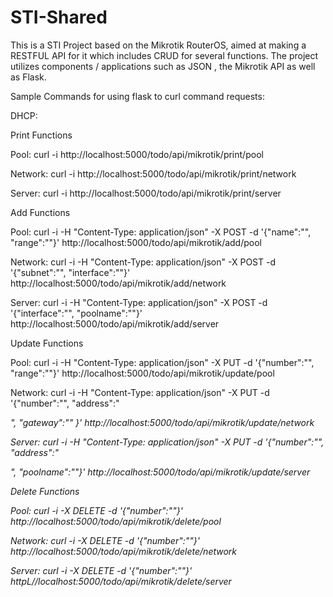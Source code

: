 # STI-Shared

This is a STI Project based on the Mikrotik RouterOS, aimed at making a RESTFUL API for it which includes CRUD for several functions.
The project utilizes components / applications such as JSON , the Mikrotik API as well as Flask.

Sample Commands for using flask to curl command requests:

DHCP:

Print Functions


Pool: curl -i http://localhost:5000/todo/api/mikrotik/print/pool

Network: curl -i http://localhost:5000/todo/api/mikrotik/print/network

Server: curl -i http://localhost:5000/todo/api/mikrotik/print/server


Add Functions


Pool: curl -i -H "Content-Type: application/json" -X POST -d '{"name":"<name>", "range":"<range>"}' http://localhost:5000/todo/api/mikrotik/add/pool

Network: curl -i -H "Content-Type: application/json" -X POST -d '{"subnet":"<subnet>", "interface":"<interface>"}' http://localhost:5000/todo/api/mikrotik/add/network

Server: curl -i -H "Content-Type: application/json" -X POST -d '{"interface":"<interface>", "poolname":"<poolname>"}' http://localhost:5000/todo/api/mikrotik/add/server


Update Functions


Pool: curl -i -H "Content-Type: application/json" -X PUT -d '{"number":"<number>", "range":"<range>"}' http://localhost:5000/todo/api/mikrotik/update/pool

Network: curl -i -H "Content-Type: application/json" -X PUT -d '{"number":"<number>", "address":"<address>", "gateway":"<gateway>" }' http://localhost:5000/todo/api/mikrotik/update/network

Server: curl -i -H "Content-Type: application/json" -X PUT -d '{"number":"<number>", "address":"<address>", "poolname":"<poolname>"}' http://localhost:5000/todo/api/mikrotik/update/server


Delete Functions


Pool: curl -i -X DELETE -d '{"number":"<number>"}' http://localhost:5000/todo/api/mikrotik/delete/pool 

Network: curl -i -X DELETE -d '{"number":"<number>"}' http://localhost:5000/todo/api/mikrotik/delete/network

Server: curl -i -X DELETE -d '{"number":"<number>"}' httpL//localhost:5000/todo/api/mikrotik/delete/server


